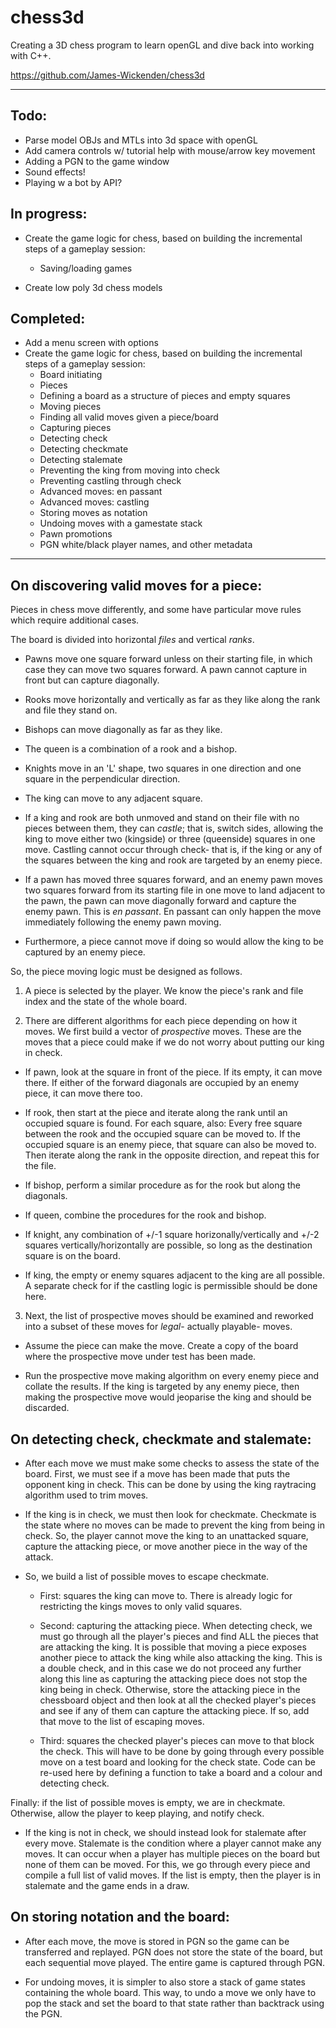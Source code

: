 # chess3d

Creating a 3D chess program to learn openGL and dive back into working with C++.

https://github.com/James-Wickenden/chess3d

---

## Todo:

- Parse model OBJs and MTLs into 3d space with openGL
- Add camera controls w/ tutorial help with mouse/arrow key movement
- Adding a PGN to the game window
- Sound effects!
- Playing w a bot by API?

## In progress:

- Create the game logic for chess, based on building the incremental steps of a gameplay session:
	- Saving/loading games

- Create low poly 3d chess models

## Completed:

- Add a menu screen with options
- Create the game logic for chess, based on building the incremental steps of a gameplay session:
	- Board initiating
	- Pieces
	- Defining a board as a structure of pieces and empty squares
	- Moving pieces
	- Finding all valid moves given a piece/board
	- Capturing pieces
	- Detecting check
	- Detecting checkmate
	- Detecting stalemate
	- Preventing the king from moving into check
	- Preventing castling through check
	- Advanced moves: en passant
	- Advanced moves: castling
	- Storing moves as notation
	- Undoing moves with a gamestate stack
	- Pawn promotions
	- PGN white/black player names, and other metadata

---

## On discovering valid moves for a piece:

Pieces in chess move differently, and some have particular move rules which require additional cases.

The board is divided into horizontal *files* and vertical *ranks*.

- Pawns move one square forward unless on their starting file, in which case they can move two squares forward.
A pawn cannot capture in front but can capture diagonally.

- Rooks move horizontally and vertically as far as they like along the rank and file they stand on.

- Bishops can move diagonally as far as they like.

- The queen is a combination of a rook and a bishop.

- Knights move in an 'L' shape, two squares in one direction and one square in the perpendicular direction. 

- The king can move to any adjacent square.

- If a king and rook are both unmoved and stand on their file with no pieces between them, they can *castle*; that is, switch sides, 
allowing the king to move either two (kingside) or three (queenside) squares in one move. Castling cannot occur through check-
that is, if the king or any of the squares between the king and rook are targeted by an enemy piece.

- If a pawn has moved three squares forward, and an enemy pawn moves two squares forward from its starting file in one move to land adjacent to the pawn,
the pawn can move diagonally forward and capture the enemy pawn. This is *en passant*.
En passant can only happen the move immediately following the enemy pawn moving.

- Furthermore, a piece cannot move if doing so would allow the king to be captured by an enemy piece.

So, the piece moving logic must be designed as follows.

1. A piece is selected by the player. We know the piece's rank and file index and the state of the whole board.

2. There are different algorithms for each piece depending on how it moves. 
We first build a vector of *prospective* moves. These are the moves that a piece could make if we do not worry about putting our king in check.

- If pawn, look at the square in front of the piece. If its empty, it can move there. 
If either of the forward diagonals are occupied by an enemy piece, it can move there too.

- If rook, then start at the piece and iterate along the rank until an occupied square is found. 
For each square, also: 
Every free square between the rook and the occupied square can be moved to.
If the occupied square is an enemy piece, that square can also be moved to.
Then iterate along the rank in the opposite direction, and repeat this for the file.

- If bishop, perform a similar procedure as for the rook but along the diagonals.

- If queen, combine the procedures for the rook and bishop.

- If knight, any combination of +/-1 square horizonally/vertically and +/-2 squares vertically/horizontally are possible, 
so long as the destination square is on the board.

- If king, the empty or enemy squares adjacent to the king are all possible.
A separate check for if the castling logic is permissible should be done here.

3. Next, the list of prospective moves should be examined and reworked into a subset of these moves for *legal*- actually playable- moves.

- Assume the piece can make the move. Create a copy of the board where the prospective move under test has been made.

- Run the prospective move making algorithm on every enemy piece and collate the results.
If the king is targeted by any enemy piece, then making the prospective move would jeoparise the king and should be discarded.

## On detecting check, checkmate and stalemate:

- After each move we must make some checks to assess the state of the board.
First, we must see if a move has been made that puts the opponent king in check.
This can be done by using the king raytracing algorithm used to trim moves.

- If the king is in check, we must then look for checkmate. Checkmate is the state where no moves can be made to prevent the king from being in check.
So, the player cannot move the king to an unattacked square, capture the attacking piece, or move another piece in the way of the attack.

- So, we build a list of possible moves to escape checkmate.
	
	- First: squares the king can move to. There is already logic for restricting the kings moves to only valid squares.

	- Second: capturing the attacking piece. When detecting check, we must go through all the player's pieces and find ALL the pieces that are attacking the king.
	  It is possible that moving a piece exposes another piece to attack the king while also attacking the king. 
	  This is a double check, and in this case we do not proceed any further along this line as capturing the attacking piece does not stop the king being in check.
	  Otherwise, store the attacking piece in the chessboard object and then look at all the checked player's pieces and see if any of them can capture the attacking piece.
	  If so, add that move to the list of escaping moves.

	- Third: squares the checked player's pieces can move to that block the check.
	  This will have to be done by going through every possible move on a test board and looking for the check state.
	  Code can be re-used here by defining a function to take a board and a colour and detecting check.

Finally: if the list of possible moves is empty, we are in checkmate. Otherwise, allow the player to keep playing, and notify check.

- If the king is not in check, we should instead look for stalemate after every move.
Stalemate is the condition where a player cannot make any moves. It can occur when a player has multiple pieces on the board but none of them can be moved.
For this, we go through every piece and compile a full list of valid moves. If the list is empty, then the player is in stalemate and the game ends in a draw.

## On storing notation and the board:

- After each move, the move is stored in PGN so the game can be transferred and replayed.
  PGN does not store the state of the board, but each sequential move played. The entire game is captured through PGN.
  
- For undoing moves, it is simpler to also store a stack of game states containing the whole board.
  This way, to undo a move we only have to pop the stack and set the board to that state rather than backtrack using the PGN.
